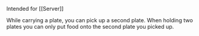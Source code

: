 Intended for [[Server]]

While carrying a plate, you can pick up a second plate. When holding two plates you can only put food onto the second plate you picked up.